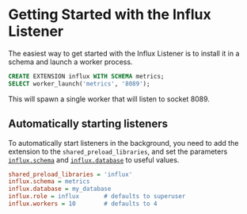 # Getting Started with the Influx Listener

The easiest way to get started with the Influx Listener is to install
it in a schema and launch a worker process.

```sql
CREATE EXTENSION influx WITH SCHEMA metrics;
SELECT worker_launch('metrics', '8089');
```

This will spawn a single worker that will listen to socket 8089.

## Automatically starting listeners

To automatically start listeners in the background, you need to add
the extension to the `shared_preload_libraries`, and set the
parameters [`influx.schema`](options.md#influx.schema) and
[`influx.database`](options.md#influx.database) to useful values.

```ini
shared_preload_libraries = 'influx'
influx.schema = metrics
influx.database = my_database
influx.role = influx       # defaults to superuser
influx.workers = 10        # defaults to 4
```
